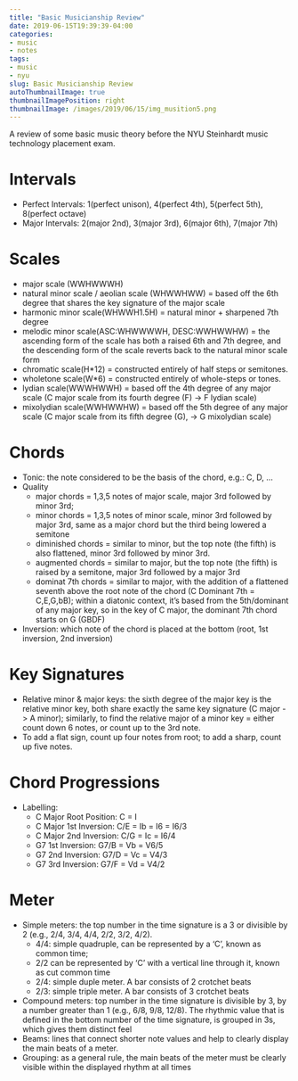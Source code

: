 ```yaml
---
title: "Basic Musicianship Review"
date: 2019-06-15T19:39:39-04:00
categories:
- music
- notes
tags:
- music
- nyu
slug: Basic Musicianship Review
autoThumbnailImage: true
thumbnailImagePosition: right
thumbnailImage: /images/2019/06/15/img_musition5.png
---
```


A review of some basic music theory before the NYU Steinhardt music technology placement exam.
<!--more-->
<!-- toc -->

# Intervals

* Perfect Intervals: 1(perfect unison), 4(perfect 4th), 5(perfect 5th), 8(perfect octave)
* Major Intervals: 2(major 2nd), 3(major 3rd), 6(major 6th), 7(major 7th)

# Scales

* major scale (WWHWWWH)
* natural minor scale / aeolian scale (WHWWHWW) = based off the 6th degree that shares the key signature of the major scale
* harmonic minor scale(WHWWH1.5H) = natural minor + sharpened 7th degree
* melodic minor scale(ASC:WHWWWWH, DESC:WWHWWHW) =  the ascending form of the scale has both a raised 6th and 7th degree, and the descending form of the scale reverts back to the natural minor scale form
* chromatic scale(H*12) = constructed entirely of half steps or semitones.
* wholetone scale(W*6) = constructed entirely of whole-steps or tones.
* lydian scale(WWWHWWH) = based off the 4th degree of any major scale (C major scale from its fourth degree (F) -> F lydian scale)
* mixolydian scale(WWHWWHW) = based off the 5th degree of any major scale (C major scale from its fifth degree (G), -> G mixolydian scale)

# Chords

* Tonic: the note considered to be the basis of the chord, e.g.: C, D, …
* Quality
    * major chords = 1,3,5 notes of major scale, major 3rd followed by minor 3rd; 
    * minor chords = 1,3,5 notes of minor scale, minor 3rd followed by major 3rd, same as a major chord but the third being lowered a semitone
    * diminished chords = similar to minor, but the top note (the fifth) is also flattened, minor 3rd followed by minor 3rd.
    * augmented chords = similar to major, but the top note (the fifth) is raised by a semitone, major 3rd followed by a major 3rd
    * dominat 7th chords = similar to major, with the addition of a flattened seventh above the root note of the chord (C Dominant 7th = C,E,G,bB); within a diatonic context, it’s based from the 5th/dominant of any major key, so in the key of C major, the dominant 7th chord starts on G (GBDF)
* Inversion: which note of the chord is placed at the bottom (root, 1st inversion, 2nd inversion)

# Key Signatures

* Relative minor & major keys: the sixth degree of the major key is the relative minor key, both share exactly the same key signature (C major -> A minor); similarly, to find the relative major of a minor key = either count down 6 notes, or count up to the 3rd note.
* To add a flat sign, count up four notes from root; to add a sharp, count up five notes.

# Chord Progressions

* Labelling: 
    * C Major Root Position: C = I
    * C Major 1st Inversion: C/E = Ib = I6 = I6/3
    * C Major 2nd Inversion: C/G = Ic = I6/4
    * G7 1st Inversion: G7/B = Vb = V6/5
    * G7 2nd Inversion: G7/D = Vc = V4/3
    * G7 3rd Inversion: G7/F = Vd = V4/2

# Meter

* Simple meters: the top number in the time signature is a 3 or divisible by 2 (e.g., 2/4, 3/4, 4/4, 2/2, 3/2, 4/2). 
    * 4/4: simple quadruple, can be represented by a ‘C’, known as common time; 
    * 2/2 can be represented by ‘C’ with a vertical line through it, known as cut common time
    * 2/4: simple duple meter. A bar consists of 2 crotchet beats
    * 2/3: simple triple meter. A bar consists of 3 crotchet beats
* Compound meters: top number in the time signature is divisible by 3, by a number greater than 1 (e.g., 6/8, 9/8, 12/8). The rhythmic value that is defined in the bottom number of the time signature, is grouped in 3s, which gives them distinct feel
* Beams: lines that connect shorter note values and help to clearly display the main beats of a meter.
* Grouping: as a general rule, the main beats of the meter must be clearly visible within the displayed rhythm at all times
